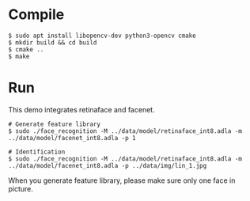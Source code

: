 # Compile

```shell
$ sudo apt install libopencv-dev python3-opencv cmake
$ mkdir build && cd build
$ cmake ..
$ make
```

# Run

This demo integrates retinaface and facenet.

```shell
# Generate feature library
$ sudo ./face_recognition -M ../data/model/retinaface_int8.adla -m ../data/model/facenet_int8.adla -p 1

# Identification
$ sudo ./face_recognition -M ../data/model/retinaface_int8.adla -m ../data/model/facenet_int8.adla -p ../data/img/lin_1.jpg
```

When you generate feature library, please make sure only one face in picture.